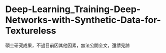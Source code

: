 # Deep-Learning_Training-Deep-Networks-with-Synthetic-Data-for-Textureless
碩士研究成果，不過目前因其他因素，無法公開全文，還請見諒
